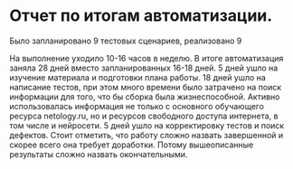 # Отчет по итогам автоматизации.
Было запланировано 9 тестовых сценариев, реализовано 9

На выполнение уходило 10-16 часов в неделю.
В итоге автоматизация заняла 28 дней вместо запланированных 16-18 дней.
5 дней ушло на изучение материала и подготовки плана работы.
18 дней ушло на написание тестов, при этом много времени было затрачено на поиск информации для того, что бы сборка была жизнеспособной. Активно использовалась информация не только с основного обучающего ресурса netology.ru, но и ресурсов свободного доступа интернета, в том числе и нейросети.
5 дней ушло на корректировку тестов и поиск дефектов.
Стоит отметить, что работу сложно назвать завершенной и скорее всего она требует доработки. Потому вышеописанные результаты сложно назвать окончательными.
